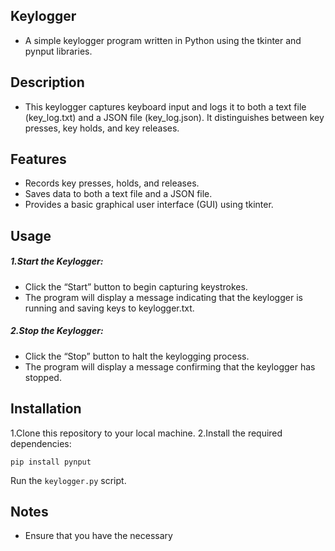 ## Keylogger
- A simple keylogger program written in Python using the tkinter and pynput libraries.

## Description
- This keylogger captures keyboard input and logs it to both a text file (key_log.txt) and a JSON file (key_log.json). It distinguishes between key presses, key holds, and key releases.

## Features
- Records key presses, holds, and releases.
- Saves data to both a text file and a JSON file.
- Provides a basic graphical user interface (GUI) using tkinter.

## Usage

##### 1.Start the Keylogger:
- Click the “Start” button to begin capturing keystrokes.
- The program will display a message indicating that the keylogger is running and saving keys to keylogger.txt.

##### 2.Stop the Keylogger:
- Click the “Stop” button to halt the keylogging process.
- The program will display a message confirming that the keylogger has stopped.

## Installation

1.Clone this repository to your local machine.
2.Install the required dependencies:

```pip install pynput```

Run the `keylogger.py` script.

## Notes

- Ensure that you have the necessary
